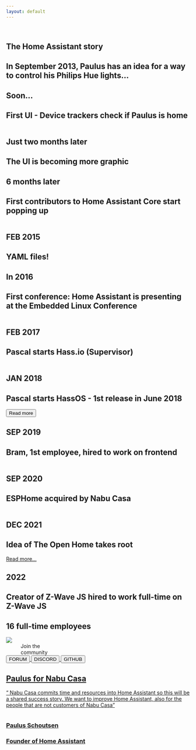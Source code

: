 ```yaml
---
layout: default
---
```


<section class="container mx-auto relative pt-20 md:pt-[180px]">
    <img src="{{ site.baseurl }}images/story/story-bg.png"
        class="hidden md:block absolute w-full md:min-w-[117%] md:h-[600px] left-[50%] translate-x-[-50%]" alt="">
    <div>
        <img src="{{ site.baseurl }}images/story/story-bg-mobile.png"
            class="block md:hidden absolute w-[100%] top-[160px] h-[280px] md:h-auto left-[50%] translate-x-[-50%]"
            alt="" loading="lazy">
    </div>
    <img src="{{ site.baseurl }}images/story/home-assistant.png"
        class="absolute left-[15%] md:left-[49.5%] md:translate-x-[-50%] top-[90px] md:top-[244px] w-[94px] md:w-[128px]"
        alt="" loading="lazy">
    <img src="{{ site.baseurl }}images/story/comment.png" class="hidden md:block top-[700px] absolute left-0" alt="" loading="lazy">
    <div class="story-back relative z-20 pt-[100px] md:pt-[200px]">
        <div class="text-left md:text-center text-white ">
            <div class="h-[200px] md:h-[400px] p-10 md:px-20">
                <h1 class="text-[32px] md:text-[68px] font-bold leading-[38px] md:leading-[60px]">The Home Assistant
                    story</h1>
                <h2 class="text-[16px] md:text-[32px] md:w-[63%] mt-[28px] m-auto">In September 2013, Paulus has an
                    idea for a way to control his Philips Hue lights...</h2>
            </div>
            <div class="h-[100px] relative p-10">
                <div
                    class="border-l-[8px] border-dotted h-full border-border-line absolute left-[19%] md:left-[49.5%] md:translate-x-[-50%]">
                </div>
            </div>
            <div class="md:grid md:grid-cols-2 relative py-10">
                <div class="text-left md:text-right md:w-[80%] md:pr-[70px] ml-[37%] md:ml-auto">
                    <h1 class="text-grey-text text-xl md:text-[32px] opacity-40 font-medium leading-[38px]">Soon...
                    </h1>
                    <h1 class="text-blue-text text-lg md:text-[32px] font-bold   leading-[38px] mr-5">First UI -
                        Device
                        trackers check if Paulus is home</h1>
                </div>
                <div class="hidden md:block md:ml-[70px]">
                    <img src="{{ site.baseurl }}images/story/ui-device.png" class="rounded-lg w-full" alt="" loading="lazy">
                </div>
                <div
                    class="absolute h-full left-[19%] md:left-[49.5%] top-[30px] md:translate-x-[-50%] border-l-[4px] w-[4px]  border-border-line">
                </div>
                <div
                    class="p-3 border-[5px] rounded-full top-[30px] left-[19%] md:left-[49.5%] translate-x-[-32px] md:translate-x-[-50%] bg-white absolute  border-border-line">
                    <img src="{{ site.baseurl }}images/story/home-png.png" class="w-[37px] h-[37px]" alt="" loading="lazy">
                </div>
            </div>
            <div class="md:grid md:grid-cols-2 relative py-10">
                <div class="hidden md:block md:pr-[70px]">
                    <img src="{{ site.baseurl }}images/story/ui-better.png" class="ml-auto rounded-lg w-full " alt="" loading="lazy">
                </div>
                <div class="text-left md:w-[80%] md:ml-[70px] ml-[37%] ">
                    <h1 class="text-grey-text text-xl md:text-[32px] opacity-40 font-medium leading-[38px]">Just two
                        months later
                    </h1>
                    <h1 class="text-blue-text text-lg md:text-[32px] font-bold   leading-[38px] mr-5">
                        The UI is becoming more graphic</h1>
                </div>
                <div
                    class="absolute h-full left-[19%] md:left-[49.5%] top-[30px] md:translate-x-[-50%] border-l-[4px] w-[4px]  border-border-line">
                </div>
                <div
                    class="p-3 border-[5px] rounded-full top-[30px] left-[19%] md:left-[49.5%] translate-x-[-32px] md:translate-x-[-50%] bg-white absolute  border-border-line">
                    <div class="w-[37px] h-[37px]"></div>
                </div>
            </div>
            <div class="md:grid md:grid-cols-2 relative py-10">
                <div class="text-left md:text-right md:w-[80%] md:pr-[70px] ml-[37%] md:ml-auto">
                    <h1 class="text-grey-text text-xl md:text-[32px] opacity-40 font-medium leading-[38px]">6 months
                        later
                    </h1>
                    <h1 class="text-blue-text text-lg md:text-[32px] font-bold   leading-[38px] mr-5"> First
                        contributors
                        to Home Assistant Core start popping up
                    </h1>
                </div>
                <div class="hidden md:block md:ml-[70px]">
                    <img src="{{ site.baseurl }}images/story/popping-up.png" class="rounded-lg w-full" alt="" loading="lazy">
                </div>
                <div
                    class="absolute h-full left-[19%] md:left-[49.5%] top-[30px] md:translate-x-[-50%] border-l-[4px] w-[4px]  border-border-line">
                </div>
                <div
                    class="p-3 border-[5px] rounded-full top-[30px] left-[19%] md:left-[49.5%] translate-x-[-32px] md:translate-x-[-50%] bg-white absolute  border-border-line">
                    <img src="{{ site.baseurl }}images/story/hand-png.png" class="w-[37px] h-[37px]" alt="" loading="lazy">
                </div>
            </div>
            <div class="md:grid md:grid-cols-2 relative py-10">
                <div class="hidden md:block md:pr-[70px]">
                    <img src="{{ site.baseurl }}images/story/born.png" class="ml-auto rounded-lg w-full " alt="" loading="lazy">
                </div>
                <div class="text-left md:w-[80%] md:ml-[70px] ml-[37%] ">
                    <h1 class="text-grey-text text-xl md:text-[32px] opacity-40 font-medium leading-[38px]">FEB 2015
                    </h1>
                    <h1 class="text-blue-text text-lg md:text-[32px] font-bold   leading-[38px] mr-5">
                        YAML files!</h1>
                </div>
                <div
                    class="absolute h-full left-[19%] md:left-[49.5%] top-[30px] md:translate-x-[-50%] border-l-[4px] w-[4px]  border-border-line">
                </div>
                <div
                    class="p-3 border-[5px] rounded-full top-[30px] left-[19%] md:left-[49.5%] translate-x-[-32px] md:translate-x-[-50%] bg-white absolute  border-border-line">
                    <div class="w-[37px] h-[37px]"></div>
                </div>
            </div>
            <div class="md:grid md:grid-cols-2 relative py-10">
                <div class="text-left md:text-right md:w-[80%] md:pr-[70px] ml-[37%] md:ml-auto">
                    <h1 class="text-grey-text text-xl md:text-[32px] opacity-40 font-medium leading-[38px]">In 2016
                    </h1>
                    <h1 class="text-blue-text text-lg md:text-[32px] font-bold   leading-[38px] mr-5"> First conference: Home Assistant is presenting at the Embedded Linux Conference
                    </h1>
                </div>
                <div class="hidden md:block md:ml-[70px]">
                    <img src="{{ site.baseurl }}images/story/ha.png" class="rounded-lg w-full" alt="" loading="lazy">
                </div>
                <div
                    class="absolute h-full left-[19%] md:left-[49.5%] top-[30px] md:translate-x-[-50%] border-l-[4px] w-[4px]  border-border-line">
                </div>
                <div
                    class="p-3 border-[5px] rounded-full top-[30px] left-[19%] md:left-[49.5%] translate-x-[-32px] md:translate-x-[-50%] bg-white absolute  border-border-line">
                    <img src="{{ site.baseurl }}images/story/spicker-png.png" class="w-[37px] h-[37px]" alt="" loading="lazy">
                </div>
            </div>
            <div class="md:grid md:grid-cols-2 relative pt-5 pb-10">
                <div class="hidden md:block md:pr-[70px]">
                </div>
                <div class="text-left md:w-[80%] md:ml-[70px] ml-[37%] ">
                    <h1 class="text-grey-text text-xl md:text-[32px] opacity-40 font-medium leading-[38px]">FEB 2017
                    </h1>
                    <h1 class="text-blue-text text-lg md:text-[32px] font-bold   leading-[38px] mr-5">Pascal starts
                        Hass.io (Supervisor)</h1>
                </div>
                <div
                    class="absolute h-full left-[19%] md:left-[49.5%] top-[30px] md:translate-x-[-50%] border-l-[4px] w-[4px]  border-border-line">
                </div>
                <div
                    class="p-3 border-[5px] rounded-full top-[30px] left-[19%] md:left-[49.5%] translate-x-[-32px] md:translate-x-[-50%] bg-white absolute  border-border-line">
                    <img src="{{ site.baseurl }}images/story/pc-png.png" class="w-[37px] h-[37px]" alt="" loading="lazy">
                </div>
            </div>
            <div class="md:grid md:grid-cols-2 relative bg-blue-fourth rounded-3xl p-10 mx-10">
                <div class="text-left md:text-right md:w-[80%] md:pr-[70px] ml-[3%] md:ml-auto flex items-center">
                    <div>
                        <h1 class="text-[#97d2f7] text-xl md:text-[32px] font-medium leading-[38px]">JAN 2018
                        </h1>
                        <h1 class="text-white text-lg md:text-[32px] font-bold   leading-[38px] mr-5"> 
                            Pascal starts HassOS - 1st release in June 2018
                        </h1>
                        <button class="text-white uppercase mt-5 px-5 py-2 rounded-md border border-white">Read
                            more</button>
                    </div>
                </div>
                <div class="hidden md:block md:ml-[40px]">
                    <img src="{{ site.baseurl }}images/story/hassOs.png" class="rounded-lg w-full" alt="" loading="lazy">
                </div>
            </div>
            <div class="h-[70px] relative">
                <div
                    class="border-l-[4px]  h-full border-border-line absolute left-[19%] md:left-[49.5%] md:translate-x-[-50%]">
                </div>
            </div>
            <div class="md:grid md:grid-cols-2 relative pt-5 pb-10">
                <div class="hidden md:block md:pr-[70px]">
                    <img src="{{ site.baseurl }}images/story/hired.png" class="rounded-lg w-full" alt="" loading="lazy">
                </div>
                <div class="text-left md:w-[80%] md:ml-[70px] ml-[37%] ">
                    <h1 class="text-grey-text text-xl md:text-[32px] opacity-40 font-medium leading-[38px]">SEP 2019
                    </h1>
                    <h1 class="text-blue-text text-lg md:text-[32px] font-bold   leading-[38px] mr-5"> Bram, 1st
                        employee, hired to work on frontend</h1>
                </div>
                <div
                    class="absolute h-full left-[19%] md:left-[49.5%] top-0 md:translate-x-[-50%] border-l-[4px] w-[4px]  border-border-line">
                </div>
                <div
                    class="p-3 border-[5px] rounded-full top-[30px] left-[19%] md:left-[49.5%] translate-x-[-32px] md:translate-x-[-50%] bg-white absolute  border-border-line">
                    <img src="{{ site.baseurl }}images/story/glass-imoticon.png" class="w-[37px] h-[37px]" alt="" loading="lazy">
                </div>
            </div>
            <div class="md:grid md:grid-cols-2 relative py-10">
                <div class="text-left md:text-right md:w-[80%] md:pr-[70px] ml-[37%] md:ml-auto">
                    <h1 class="text-grey-text text-xl md:text-[32px] opacity-40 font-medium leading-[38px]">SEP 2020
                    </h1>
                    <h1 class="text-blue-text text-lg md:text-[32px] font-bold   leading-[38px] mr-5"> ESPHome acquired by Nabu&nbsp;Casa
                    </h1>
                </div>
                <div class="hidden md:block md:ml-[70px]">
                </div>
                <div
                    class="absolute h-full left-[19%] md:left-[49.5%] top-0 md:translate-x-[-50%] border-l-[4px] w-[4px]  border-border-line">
                </div>
                <div
                    class="p-3 border-[5px] rounded-full top-[30px] left-[19%] md:left-[49.5%] translate-x-[-32px] md:translate-x-[-50%] bg-white absolute  border-border-line">
                    <img src="{{ site.baseurl }}images/story/money-png.png" class="w-[37px] h-[37px]" alt="" loading="lazy">
                </div>
            </div>
            <div class="md:grid md:grid-cols-2 relative pt-5 pb-10">
                <div class="hidden md:block md:pr-[70px]">
                    <img src="{{ site.baseurl }}images/story/open-home.png" class="rounded-lg w-full" alt="" loading="lazy">
                </div>
                <div class="text-left md:w-[80%] md:ml-[70px] ml-[37%] ">
                    <h1 class="text-grey-text text-xl md:text-[32px] opacity-40 font-medium leading-[38px]">DEC 2021
                    </h1>
                    <h1 class="text-blue-text text-lg md:text-[32px] font-bold   leading-[38px] mr-5 mb-5"> Idea of The&nbsp;Open&nbsp;Home takes root</h1>
                    <a href="" class="text-[24px] text-grey-text font-bold">Read more...</a>
                </div>
                <div
                    class="absolute h-full left-[19%] md:left-[49.5%] top-0 md:translate-x-[-50%] border-l-[4px] w-[4px]  border-border-line">
                </div>
                <div
                    class="p-3 border-[5px] rounded-full top-[30px] left-[19%] md:left-[49.5%] translate-x-[-32px] md:translate-x-[-50%] bg-white absolute  border-border-line">
                    <img src="{{ site.baseurl }}images/story/handshake-png.png" class="w-[37px] h-[37px]" alt="" loading="lazy">
                </div>
            </div>
            <div class="md:grid md:grid-cols-2 relative py-10">
                <div class="text-left md:text-right md:w-[80%] md:pr-[70px] ml-[37%] md:ml-auto">
                    <h1 class="text-grey-text text-xl md:text-[32px] opacity-40 font-medium leading-[38px]">2022
                    </h1>
                    <h1 class="text-blue-text text-lg md:text-[32px] font-bold   leading-[38px] mr-5"> Creator
                        of Z-Wave&nbsp;JS hired to work full-time on Z-Wave&nbsp;JS
                    </h1>
                    <h1 class="text-blue-text text-lg md:text-[32px] font-bold leading-[38px] mt-10"> 16 full-time
                        employees
                    </h1>
                </div>
                <div class="hidden md:block md:ml-[70px]">
                </div>
                <div
                    class="absolute h-full left-[19%] md:left-[49.5%] top-0 md:translate-x-[-50%] border-l-[4px] w-[4px]  border-border-line">
                </div>
                <div
                    class="p-3 border-[5px] rounded-full top-[30px] left-[19%] md:left-[49.5%] translate-x-[-32px] md:translate-x-[-50%] bg-white absolute  border-border-line">
                    <img src="{{ site.baseurl }}images/story/arm-png.png" class="w-[37px] h-[37px]" alt="" loading="lazy">
                </div>
            </div>
            <div class="md:grid md:grid-cols-2 relative py-10">
                <div
                    class="absolute h-full left-[19%] md:left-[49.5%] top-0 md:translate-x-[-50%] border-l-[4px] w-[4px]  border-border-line">
                </div>
                <div
                    class="p-3 border-[5px] rounded-full top-[30px] left-[19%] md:left-[49.5%] translate-x-[-32px] md:translate-x-[-50%] bg-white absolute  border-border-line">
                    <img src="{{ site.baseurl }}images/story/soon-png.png" class="w-[37px] h-[37px]" alt="" loading="lazy">
                </div>
            </div>
        </div>
    </div>
    <img class="mx-auto relative z-20 mt-20" src="{{ site.baseurl }}images/heroes.png" loading="lazy" />
    <dd
        class="order-1 text-[32px] md:text-5xl tracking-tight text-center font-extrabold leading-[25px] md:leading-0 text-black  ">
        Join the <br />community</dd>
    <div class="max-w-[970px] mx-auto px-4 md:px-6 lg:px-8 text-center mt-11">
        <a href="https://community.home-assistant.io/"><button type="button"
            class="inline-flex font-bold items-center px-[18px] py-[13px] md:px-[26px] md:py-[21px] border-2 border-black border-opacity-10 text-sm md:text-lg rounded-[10px] text-black">FORUM</button>
        <button type="button"
            class="inline-flex font-bold items-center px-[18px] py-[13px] md:px-[26px] md:py-[21px] border-2 border-black border-opacity-10 text-sm md:text-lg rounded-[10px] text-black ml-[15px] md:ml-[21px]">DISCORD</button>
        <button type="button"
            class="inline-flex font-bold items-center px-[18px] py-[13px] md:px-[26px] md:py-[21px] border-2 border-black border-opacity-10 text-sm md:text-lg rounded-[10px] text-black ml-[15px] md:ml-[21px]">GITHUB</button>
    </div>
    <div class="rounded-3xl p-[60px] text-center bg-black text-white my-20">
        <img src="{{ site.baseurl }}images/story/footer-png.png" class="m-auto" alt="" loading="lazy">
        <h1 class="text-[44px] font-bold tracking-[-0.04em] mt-5">Paulus for Nabu Casa</h1>
        <p class="text-lg md:w-[75%] m-auto pb-10 border-b-[1px] border-gray-200">“ Nabu&nbsp;Casa commits time and
            resources into Home Assistant so this will be a shared success story. We want to improve Home Assistant,
            also for the people that are not customers of Nabu&nbsp;Casa”</p>
        <div class="flex mt-10">
            <div class="flex items-center m-auto">
                <img src="{{ site.baseurl }}images/story/footer-client.png" class="w-[66px] h-[66px]" alt="" loading="lazy">
                <div class="text-left ml-5">
                    <h3 class="text-[22px]">Paulus Schoutsen</h3>
                    <h3 class="text-[22px] text-grey-text">Founder of Home Assistant</h3>
                </div>
            </div>
        </div>
    </div>
</section>